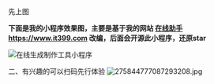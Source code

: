 先上图

**下面是我的小程序效果图，主要是基于我的网站 [在线助手](https://www.it399.com) https://www.it399.com 改编，后面会开源此小程序，还原star**

![在线生成制作工具小程序](https://upload-images.jianshu.io/upload_images/2704327-4c0c2d4adfec2652.gif?imageMogr2/auto-orient/strip)

二、有兴趣的可以扫码先行体验
![275844777087293208.jpg](https://upload-images.jianshu.io/upload_images/2704327-247bead3f6dc3a88.jpg?imageMogr2/auto-orient/strip%7CimageView2/2/w/1240)

